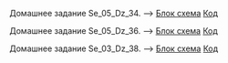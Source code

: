 Домашнее задание Se_05_Dz_34. --> [Блок схема](Se_05_Dz_34) [Код](Se_05_Dz_34/Program.cs)

Домашнее задание Se_05_Dz_36. --> [Блок схема](Se_05_Dz_36 ) [Код](Se_05_Dz_36/Program.cs)

Домашнее задание Se_03_Dz_38. --> [Блок схема](Se_05_Dz_38) [Код](Se_05_Dz_38)